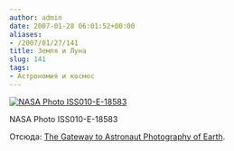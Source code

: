 ```yaml
---
author: admin
date: 2007-01-28 06:01:52+00:00
aliases:
- /2007/01/27/141
title: Земля и Луна
slug: 141
tags:
- Астрономия и космос
---
```


[![NASA Photo ISS010-E-18583](http://eol.jsc.nasa.gov/sseop/images/EFS/lowres/ISS010/ISS010-E-18583.JPG)](http://eol.jsc.nasa.gov/scripts/sseop/photo.pl?mission=ISS010&roll=E&frame=18583)

NASA Photo ISS010-E-18583

Отсюда: [The Gateway to Astronaut Photography of Earth](http://eol.jsc.nasa.gov/).
